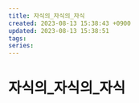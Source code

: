 ```yaml
---
title: 자식의_자식의_자식
created: 2023-08-13 15:38:43 +0900
updated: 2023-08-13 15:38:51
tags: 
series: 
---
```


# 자식의_자식의_자식
